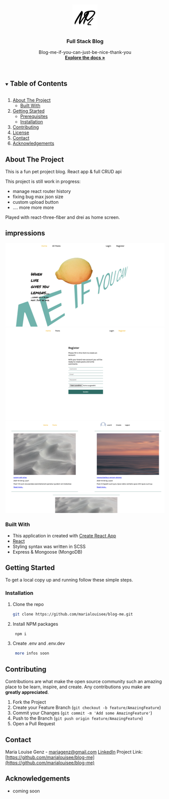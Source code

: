 <!-- PROJECT LOGO -->
<br />
<p align="center">
  <a href="https://github.com/marialouisee/blog-me">
    <img src='./images_readme/Logo.png' alt="Logo" width="80" height="80">
  </a>

  <h3 align="center">Full Stack Blog</h3>

  <p align="center">
    Blog-me-if-you-can-just-be-nice-thank-you
    <br />
    <a href="https://github.com/marialouisee/blog-me"><strong>Explore the docs »</strong></a>
    <br />
    <br />
    <!-- <a href="https://github.com/marialouisee/blog-me">View Demo</a>
    ·
    <a href="https://github.com/marialouisee/blog-me/issues">Report Bug</a>
    ·
    <a href="https://github.com/marialouisee/blog-me/issues">Request Feature</a> -->
  </p>
</p>



<!-- TABLE OF CONTENTS -->
<details open="open">
  <summary><h2 style="display: inline-block">Table of Contents</h2></summary>
  <ol>
    <li>
      <a href="#about-the-project">About The Project</a>
      <ul>
        <li><a href="#built-with">Built With</a></li>
      </ul>
    </li>
    <li>
      <a href="#getting-started">Getting Started</a>
      <ul>
        <li><a href="#prerequisites">Prerequisites</a></li>
        <li><a href="#installation">Installation</a></li>
      </ul>
    </li>
    <!-- <li><a href="#usage">Usage</a></li>
    <li><a href="#roadmap">Roadmap</a></li> -->
    <li><a href="#contributing">Contributing</a></li>
    <li><a href="#license">License</a></li>
    <li><a href="#contact">Contact</a></li>
    <li><a href="#acknowledgements">Acknowledgements</a></li>
  </ol>
</details>



<!-- ABOUT THE PROJECT -->
## About The Project

This is a fun pet project blog. React app & full CRUD api

This project is still work in progress:
* manage react router history
* fixing bug max json size
* custom upload button
* .... more more more

Played with react-three-fiber and drei as home screen. 

## impressions

![IMAGE](./images_readme/home.png)
![IMAGE](./images_readme/register.png)
![IMAGE](./images_readme/posts.png)


### Built With

* This application in created with [Create React App](https://create-react-app.dev/)
* [React](https://reactjs.org/) 
* Styling syntax was written in SCSS
* Express & Mongoose (MongoDB)


<!-- GETTING STARTED -->
## Getting Started

To get a local copy up and running follow these simple steps.


### Installation

1. Clone the repo
   ```sh
   git clone https://github.com/marialouisee/blog-me.git
   ```
2. Install NPM packages
   ```sh
    npm i
   ```
3. Create .env and .env.dev
   ```sh
    more infos soon
   ```

<!-- CONTRIBUTING -->
## Contributing

Contributions are what make the open source community such an amazing place to be learn, inspire, and create. Any contributions you make are **greatly appreciated**.

1. Fork the Project
2. Create your Feature Branch (`git checkout -b feature/AmazingFeature`)
3. Commit your Changes (`git commit -m 'Add some AmazingFeature'`)
4. Push to the Branch (`git push origin feature/AmazingFeature`)
5. Open a Pull Request


<!-- CONTACT -->
## Contact

Maria Louise Genz - mariagenz@gmail.com
[LinkedIn](www.linkedin.com/in/maria-louise-genz)
Project Link: [https://github.com/marialouisee/blog-me](https://github.com/marialouisee/blog-me)




<!-- ACKNOWLEDGEMENTS -->
## Acknowledgements

* coming soon